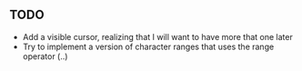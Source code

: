 ## TODO

* Add a visible cursor, realizing that I will want to have more that one later
* Try to implement a version of character ranges that uses the range operator (..)
